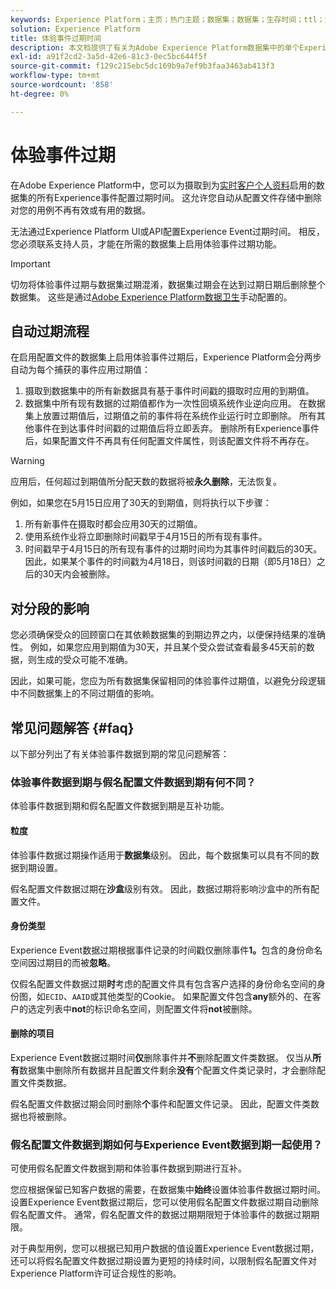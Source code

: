 ```yaml
---
keywords: Experience Platform；主页；热门主题；数据集；数据集；生存时间；ttl；生存时间；
solution: Experience Platform
title: 体验事件过期时间
description: 本文档提供了有关为Adobe Experience Platform数据集中的单个Experience事件配置过期时间的常规指南。
exl-id: a91f2cd2-3a5d-42e6-81c3-0ec5bc644f5f
source-git-commit: f129c215ebc5dc169b9a7ef9b3faa3463ab413f3
workflow-type: tm+mt
source-wordcount: '858'
ht-degree: 0%

---
```


# 体验事件过期

在Adobe Experience Platform中，您可以为摄取到为[实时客户个人资料](./home.md)启用的数据集的所有Experience事件配置过期时间。 这允许您自动从配置文件存储中删除对您的用例不再有效或有用的数据。

无法通过Experience Platform UI或API配置Experience Event过期时间。 相反，您必须联系支持人员，才能在所需的数据集上启用体验事件过期功能。

>[!IMPORTANT]
>
>切勿将体验事件过期与数据集过期混淆，数据集过期会在达到过期日期后删除整个数据集。 这些是通过[Adobe Experience Platform数据卫生](../hygiene/home.md)手动配置的。

## 自动过期流程

在启用配置文件的数据集上启用体验事件过期后，Experience Platform会分两步自动为每个捕获的事件应用过期值：

1. 摄取到数据集中的所有新数据具有基于事件时间戳的摄取时应用的到期值。
1. 数据集中所有现有数据的过期值都作为一次性回填系统作业逆向应用。 在数据集上放置过期值后，过期值之前的事件将在系统作业运行时立即删除。 所有其他事件在到达事件时间戳的过期值后将立即丢弃。 删除所有Experience事件后，如果配置文件不再具有任何配置文件属性，则该配置文件将不再存在。

>[!WARNING]
>
>应用后，任何超过到期值所分配天数的数据将被&#x200B;**永久删除**，无法恢复。

例如，如果您在5月15日应用了30天的到期值，则将执行以下步骤：

1. 所有新事件在摄取时都会应用30天的过期值。
1. 使用系统作业将立即删除时间戳早于4月15日的所有现有事件。
1. 时间戳早于4月15日的所有现有事件的过期时间均为其事件时间戳后的30天。 因此，如果某个事件的时间戳为4月18日，则该时间戳的日期（即5月18日）之后的30天内会被删除。

## 对分段的影响

您必须确保受众的回顾窗口在其依赖数据集的到期边界之内，以便保持结果的准确性。 例如，如果您应用到期值为30天，并且某个受众尝试查看最多45天前的数据，则生成的受众可能不准确。

因此，如果可能，您应为所有数据集保留相同的体验事件过期值，以避免分段逻辑中不同数据集上的不同过期值的影响。

## 常见问题解答 {#faq}

以下部分列出了有关体验事件数据到期的常见问题解答：

### 体验事件数据到期与假名配置文件数据到期有何不同？

体验事件数据到期和假名配置文件数据到期是互补功能。

#### 粒度

体验事件数据过期操作适用于&#x200B;**数据集**&#x200B;级别。 因此，每个数据集可以具有不同的数据到期设置。

假名配置文件数据过期在&#x200B;**沙盒**&#x200B;级别有效。 因此，数据过期将影响沙盒中的所有配置文件。

#### 身份类型

Experience Event数据过期根据事件记录的时间戳仅删除事件&#x200B;**1。**&#x200B;包含的身份命名空间因过期目的而被&#x200B;**忽略**。

仅假名配置文件数据过期&#x200B;**时**&#x200B;考虑的配置文件具有包含客户选择的身份命名空间的身份图，如`ECID`、`AAID`或其他类型的Cookie。 如果配置文件包含&#x200B;**any**&#x200B;额外的、在客户的选定列表中&#x200B;**not**&#x200B;的标识命名空间，则配置文件将&#x200B;**not**&#x200B;被删除。

#### 删除的项目

Experience Event数据过期时间&#x200B;**仅**&#x200B;删除事件并&#x200B;**不**&#x200B;删除配置文件类数据。 仅当从&#x200B;**所有**&#x200B;数据集中删除所有数据并且配置文件剩余&#x200B;**没有**&#x200B;个配置文件类记录时，才会删除配置文件类数据。

假名配置文件数据过期会同时删除&#x200B;**个**&#x200B;事件和配置文件记录。 因此，配置文件类数据也将被删除。

### 假名配置文件数据到期如何与Experience Event数据到期一起使用？

可使用假名配置文件数据到期和体验事件数据到期进行互补。

您应根据保留已知客户数据的需要，在数据集中&#x200B;**始终**&#x200B;设置体验事件数据过期时间。 设置Experience Event数据过期后，您可以使用假名配置文件数据过期自动删除假名配置文件。 通常，假名配置文件的数据过期期限短于体验事件的数据过期期限。

对于典型用例，您可以根据已知用户数据的值设置Experience Event数据过期，还可以将假名配置文件数据过期设置为更短的持续时间，以限制假名配置文件对Experience Platform许可证合规性的影响。
